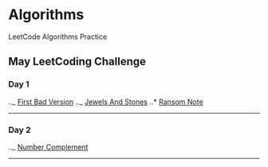# Algorithms

LeetCode Algorithms Practice

## May LeetCoding Challenge

### Day 1

.._ [First Bad Version](https://github.com/gnaneswar0907/Algorithms/blob/master/Day_1/FirstBadVersion.java)
.._ [Jewels And Stones](https://github.com/gnaneswar0907/Algorithms/blob/master/Day_1/JewelsAndStones.java)
..\* [Ransom Note](https://github.com/gnaneswar0907/Algorithms/blob/master/Day_1/JewelsAndStones.java)

---

### Day 2

..\_ [Number Complement](https://github.com/gnaneswar0907/Algorithms/blob/master/Day_2/NumberComplement.java)

---
